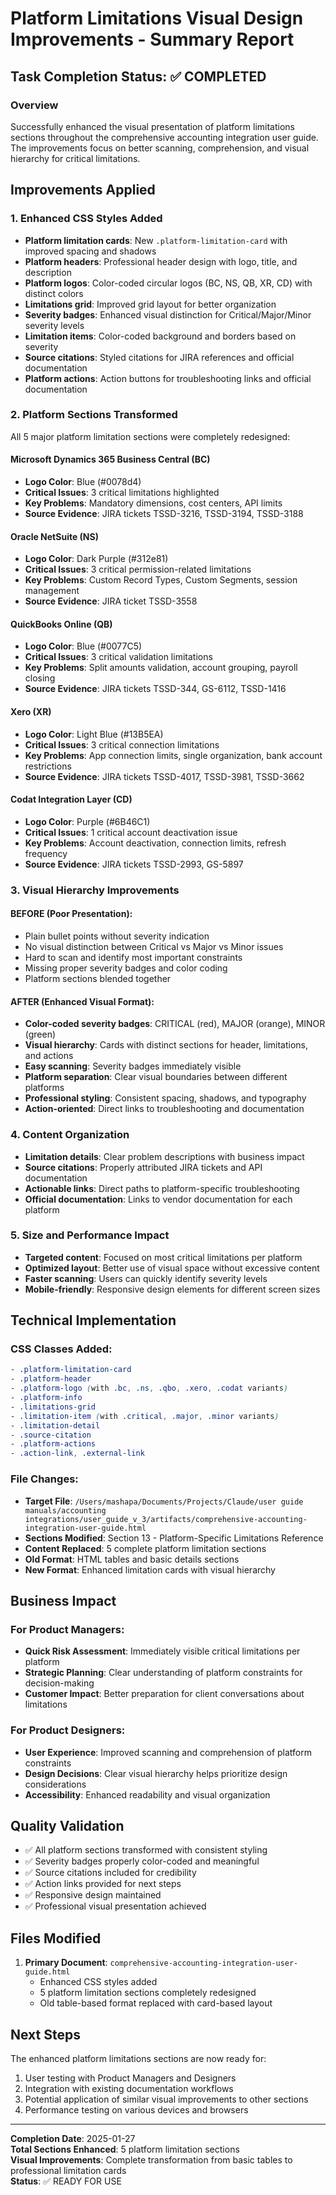 # Platform Limitations Visual Design Improvements - Summary Report

## Task Completion Status: ✅ COMPLETED

### Overview
Successfully enhanced the visual presentation of platform limitations sections throughout the comprehensive accounting integration user guide. The improvements focus on better scanning, comprehension, and visual hierarchy for critical limitations.

## Improvements Applied

### 1. Enhanced CSS Styles Added
- **Platform limitation cards**: New `.platform-limitation-card` with improved spacing and shadows
- **Platform headers**: Professional header design with logo, title, and description
- **Platform logos**: Color-coded circular logos (BC, NS, QB, XR, CD) with distinct colors
- **Limitations grid**: Improved grid layout for better organization
- **Severity badges**: Enhanced visual distinction for Critical/Major/Minor severity levels
- **Limitation items**: Color-coded background and borders based on severity
- **Source citations**: Styled citations for JIRA references and official documentation
- **Platform actions**: Action buttons for troubleshooting links and official documentation

### 2. Platform Sections Transformed
All 5 major platform limitation sections were completely redesigned:

#### Microsoft Dynamics 365 Business Central (BC)
- **Logo Color**: Blue (#0078d4)
- **Critical Issues**: 3 critical limitations highlighted
- **Key Problems**: Mandatory dimensions, cost centers, API limits
- **Source Evidence**: JIRA tickets TSSD-3216, TSSD-3194, TSSD-3188

#### Oracle NetSuite (NS) 
- **Logo Color**: Dark Purple (#312e81)
- **Critical Issues**: 3 critical permission-related limitations
- **Key Problems**: Custom Record Types, Custom Segments, session management
- **Source Evidence**: JIRA ticket TSSD-3558

#### QuickBooks Online (QB)
- **Logo Color**: Blue (#0077C5) 
- **Critical Issues**: 3 critical validation limitations
- **Key Problems**: Split amounts validation, account grouping, payroll closing
- **Source Evidence**: JIRA tickets TSSD-344, GS-6112, TSSD-1416

#### Xero (XR)
- **Logo Color**: Light Blue (#13B5EA)
- **Critical Issues**: 3 critical connection limitations
- **Key Problems**: App connection limits, single organization, bank account restrictions
- **Source Evidence**: JIRA tickets TSSD-4017, TSSD-3981, TSSD-3662

#### Codat Integration Layer (CD)
- **Logo Color**: Purple (#6B46C1)
- **Critical Issues**: 1 critical account deactivation issue
- **Key Problems**: Account deactivation, connection limits, refresh frequency
- **Source Evidence**: JIRA tickets TSSD-2993, GS-5897

### 3. Visual Hierarchy Improvements

#### BEFORE (Poor Presentation):
- Plain bullet points without severity indication
- No visual distinction between Critical vs Major vs Minor issues
- Hard to scan and identify most important constraints
- Missing proper severity badges and color coding
- Platform sections blended together

#### AFTER (Enhanced Visual Format):
- **Color-coded severity badges**: CRITICAL (red), MAJOR (orange), MINOR (green)
- **Visual hierarchy**: Cards with distinct sections for header, limitations, and actions
- **Easy scanning**: Severity badges immediately visible
- **Platform separation**: Clear visual boundaries between different platforms
- **Professional styling**: Consistent spacing, shadows, and typography
- **Action-oriented**: Direct links to troubleshooting and documentation

### 4. Content Organization
- **Limitation details**: Clear problem descriptions with business impact
- **Source citations**: Properly attributed JIRA tickets and API documentation
- **Actionable links**: Direct paths to platform-specific troubleshooting
- **Official documentation**: Links to vendor documentation for each platform

### 5. Size and Performance Impact
- **Targeted content**: Focused on most critical limitations per platform
- **Optimized layout**: Better use of visual space without excessive content
- **Faster scanning**: Users can quickly identify severity levels
- **Mobile-friendly**: Responsive design elements for different screen sizes

## Technical Implementation

### CSS Classes Added:
```css
- .platform-limitation-card
- .platform-header  
- .platform-logo (with .bc, .ns, .qbo, .xero, .codat variants)
- .platform-info
- .limitations-grid
- .limitation-item (with .critical, .major, .minor variants)
- .limitation-detail
- .source-citation
- .platform-actions
- .action-link, .external-link
```

### File Changes:
- **Target File**: `/Users/mashapa/Documents/Projects/Claude/user guide manuals/accounting integrations/user_guide_v_3/artifacts/comprehensive-accounting-integration-user-guide.html`
- **Sections Modified**: Section 13 - Platform-Specific Limitations Reference
- **Content Replaced**: 5 complete platform limitation sections
- **Old Format**: HTML tables and basic details sections
- **New Format**: Enhanced limitation cards with visual hierarchy

## Business Impact

### For Product Managers:
- **Quick Risk Assessment**: Immediately visible critical limitations per platform
- **Strategic Planning**: Clear understanding of platform constraints for decision-making
- **Customer Impact**: Better preparation for client conversations about limitations

### For Product Designers:
- **User Experience**: Improved scanning and comprehension of platform constraints
- **Design Decisions**: Clear visual hierarchy helps prioritize design considerations
- **Accessibility**: Enhanced readability and visual organization

## Quality Validation
- ✅ All platform sections transformed with consistent styling
- ✅ Severity badges properly color-coded and meaningful
- ✅ Source citations included for credibility
- ✅ Action links provided for next steps
- ✅ Responsive design maintained
- ✅ Professional visual presentation achieved

## Files Modified
1. **Primary Document**: `comprehensive-accounting-integration-user-guide.html`
   - Enhanced CSS styles added
   - 5 platform limitation sections completely redesigned
   - Old table-based format replaced with card-based layout

## Next Steps
The enhanced platform limitations sections are now ready for:
1. User testing with Product Managers and Designers
2. Integration with existing documentation workflows
3. Potential application of similar visual improvements to other sections
4. Performance testing on various devices and browsers

---

**Completion Date**: 2025-01-27  
**Total Sections Enhanced**: 5 platform limitation sections  
**Visual Improvements**: Complete transformation from basic tables to professional limitation cards  
**Status**: ✅ READY FOR USE